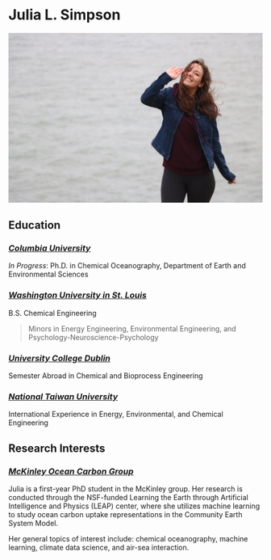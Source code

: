 <!-- Create a Dummy Resume Repository

Use JupyterLab to launch a terminal and use the terminal to do the following tasks:

Create a new directory called resume within your home directory
Create an empty file within this directory called Readme.md
Now use JupyterLab to edit the file:

Navigate to the directory in the file browser
Open Readme.md in the text editor
Open Readme.md in in Markdown Preview 
Arrange these files side-by-side so you can see your document rendered
Edit the file in the editor. Add the following information:
Top level heading with your name
An image. It can be a photo of you or, if you prefer, a photo of your spirit animal.
Secondary heading entitled “Education”
A list of schools you attended, hyperlinked to the websites of those insitutions
Save the file -->

# Julia L. Simpson

![JuliaPhoto](JuliaPhoto.png) <!-- Question: why does this not work with resume/JuliaPhoto.png? -->

## Education
### [*Columbia University*](https://www.columbia.edu)
*In Progress*: Ph.D. in Chemical Oceanography, Department of Earth and Environmental Sciences

### [*Washington University in St. Louis*](https://wustl.edu) <!--To create a link, enclose the link text in brackets (e.g., [Duck Duck Go]) and then follow it immediately with the URL in parentheses (e.g., (https://duckduckgo.com)).-->
B.S. Chemical Engineering
> Minors in Energy Engineering, Environmental Engineering, and Psychology-Neuroscience-Psychology

### [*University College Dublin*](https://www.ucd.ie)
Semester Abroad in Chemical and Bioprocess Engineering

### [*National Taiwan University*](https://www.ntu.edu.tw/english/)
International Experience in Energy, Environmental, and Chemical Engineering

<!--Now go back to the terminal and do the following:

Initialize a new git repository in the resume directory: git init (after cd resume and ls to be sure in resume directory)
Add the Readme.md file to the repository: git add 
Create a new commit with a commit message: git commit GOT ERROR, had to write it config --global user.name "jls2391@columbia.edu" then just added test commit one to new screen, escape shift Z shift Z to exit
Check the git log to see your commit history : git log, confirm worked, test commit one there--> 

<!--
Go to GitHub and create a new public repository entitled resume
Push your local resume repository to GitHub following the instructions.
View your online resume at http://github.com/<your github username>/resume
Finally, go back to the editor and add a new subsection called “Research Interests” to your Readme.md file. Update your local git repository and push your changes to GitHub. Verify that the remote repository is updated.-->


## Research Interests
### [*McKinley Ocean Carbon Group*](https://galenmckinley.github.io)
Julia is a first-year PhD student in the McKinley group. Her research is conducted through the NSF-funded Learning the Earth through Artificial Intelligence and Physics (LEAP) center, where she utilizes machine learning to study ocean carbon uptake representations in the Community Earth System Model.

Her general topics of interest include: chemical oceanography, machine learning, climate data science, and air-sea interaction.

<!-- To “hand in” this part of the assignment, put a link to it in the Readme.md file in the next part. -->

<!-- Create your Assignments Repository

Now that you know how to create a git repository, you should create your assignments repository.

Create a new directory called rces-assignments in your home directory. : git init rces-assignments, then cd rces-assignments
Create a Readme.md markdown file that contains your name and a link to your “resume” repo.
Initialize a new git repository
git remote add origin git@github.com:juliasimpson97/rces-assignments.git
git branch -M main : must use master ins
git push -u origin main
Add the file and make your first commit
Create a new private repository on GitHub called rces-assignments. (Call it exactly like that. Do not vary the spelling, capitalization, or punctuation.)
Push your rces-assignments repository to GitHub
On GitHub, go to “settings” -> “collaborators” and add tjcrone and cjuang.
Push new commits to this repository whenever you are ready to hand in your assignments


git remote add origin https://github.com/juliasimpson97/resume.git
git branch -M main
git push -u origin main 
git remote set-url origin git@github.com:juliasimpson97/resume.git then git remote -v